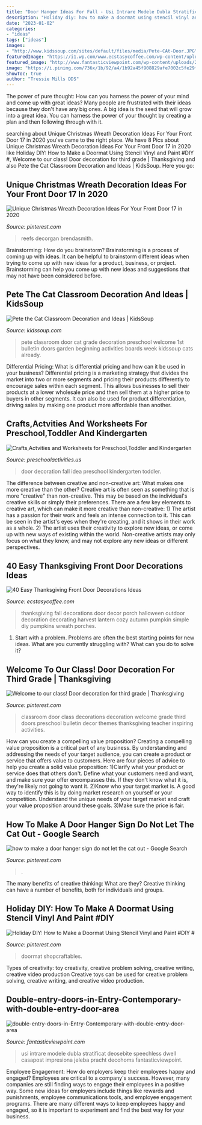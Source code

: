 ```yaml
---
title: "Door Hanger Ideas For Fall - Usi Intrare Modele Dubla Stratificat Deosebite Speechless Dwell Casapost Impresiona Jeleba Pracht Decohoms Fantasticviewpoint"
description: "Holiday diy: how to make a doormat using stencil vinyl and paint #diy #"
date: "2023-01-02"
categories:
- "ideas"
tags: ["ideas"]
images:
- "http://www.kidssoup.com/sites/default/files/media/Pete-CAt-Door.JPG"
featuredImage: "https://i1.wp.com/www.ecstasycoffee.com/wp-content/uploads/2016/10/Thanksgiving-Front-Door-Decorations-17.jpg"
featured_image: "http://www.fantasticviewpoint.com/wp-content/uploads/2016/11/double-entry-doors-in-Entry-Contemporary-with-double-entry-door-area-rug-7.jpg"
image: "https://i.pinimg.com/736x/1b/92/a4/1b92a45f908829afe7002c5fe29fbe03.jpg"
ShowToc: true
author: "Tressie Mills DDS"
---
```



The power of pure thought: How can you harness the power of your mind and come up with great ideas?
Many people are frustrated with their ideas because they don't have any big ones. A big idea is the seed that will grow into a great idea. You can harness the power of your thought by creating a plan and then following through with it.

	

		
searching about Unique Christmas Wreath Decoration Ideas For Your Front Door 17 in 2020 you've came to the right place. We have 8 Pics about Unique Christmas Wreath Decoration Ideas For Your Front Door 17 in 2020 like Holiday DIY: How to Make a Doormat Using Stencil Vinyl and Paint #DIY #, Welcome to our class! Door decoration for third grade | Thanksgiving and also Pete the Cat Classroom Decoration and Ideas | KidsSoup. Here you go:
		
    
## Unique Christmas Wreath Decoration Ideas For Your Front Door 17 In 2020

<img loading=lazy src="https://i.pinimg.com/736x/98/58/52/985852c01a6eaf1e0c5bba770db34176.jpg" onerror="this.onerror=null;this.src='https://tse2.mm.bing.net/th?id=OIP.3_I4PtlQAWCazFPsZV09yAHaJ4&amp;pid=15.1';" alt="Unique Christmas Wreath Decoration Ideas For Your Front Door 17 in 2020">

_Source: pinterest.com_

>reefs decorgan brendasmith. 

	

Brainstorming: How do you brainstorm?
Brainstorming is a process of coming up with ideas. It can be helpful to brainstorm different ideas when trying to come up with new ideas for a product, business, or project. Brainstorming can help you come up with new ideas and suggestions that may not have been considered before.

    
## Pete The Cat Classroom Decoration And Ideas | KidsSoup

<img loading=lazy src="http://www.kidssoup.com/sites/default/files/media/Pete-CAt-Door.JPG" onerror="this.onerror=null;this.src='https://tse3.mm.bing.net/th?id=OIP.vBroDdw4GU1fp6pTygfIyQAAAA&amp;pid=15.1';" alt="Pete the Cat Classroom Decoration and Ideas | KidsSoup">

_Source: kidssoup.com_

>pete classroom door cat grade decoration preschool welcome 1st bulletin doors garden beginning activities boards week kidssoup cats already. 

	

Differential Pricing: What is differential pricing and how can it be used in your business?
Differential pricing is a marketing strategy that divides the market into two or more segments and pricing their products differently to encourage sales within each segment. This allows businesses to sell their products at a lower wholesale price and then sell them at a higher price to buyers in other segments. It can also be used for product differentiation, driving sales by making one product more affordable than another.

    
## Crafts,Actvities And Worksheets For Preschool,Toddler And Kindergarten

<img loading=lazy src="http://www.preschoolactivities.us/wp-content/uploads/2017/11/fall-door-decoration-idea.jpg" onerror="this.onerror=null;this.src='https://tse2.mm.bing.net/th?id=OIP.hhW53hH4TMljtD6oieWQwgHaNF&amp;pid=15.1';" alt="Crafts,Actvities and Worksheets for Preschool,Toddler and Kindergarten">

_Source: preschoolactivities.us_

>door decoration fall idea preschool kindergarten toddler. 

	

The difference between creative and non-creative art: What makes one more creative than the other?
Creative art is often seen as something that is more "creative" than non-creative. This may be based on the individual's creative skills or simply their preferences. There are a few key elements to creative art, which can make it more creative than non-creative: 1) The artist has a passion for their work and feels an intense connection to it. This can be seen in the artist's eyes when they're creating, and it shows in their work as a whole. 2) The artist uses their creativity to explore new ideas, or come up with new ways of existing within the world. Non-creative artists may only focus on what they know, and may not explore any new ideas or different perspectives.

    
## 40 Easy Thanksgiving Front Door Decorations Ideas

<img loading=lazy src="https://i1.wp.com/www.ecstasycoffee.com/wp-content/uploads/2016/10/Thanksgiving-Front-Door-Decorations-17.jpg" onerror="this.onerror=null;this.src='https://tse1.mm.bing.net/th?id=OIP.dw_oW1fw5NJeW2pfe1WedwHaJ3&amp;pid=15.1';" alt="40 Easy Thanksgiving Front Door Decorations Ideas">

_Source: ecstasycoffee.com_

>thanksgiving fall decorations door decor porch halloween outdoor decoration decorating harvest lantern cozy autumn pumpkin simple diy pumpkins wreath porches. 

	

1. Start with a problem. Problems are often the best starting points for new ideas. What are you currently struggling with? What can you do to solve it? 

    
## Welcome To Our Class! Door Decoration For Third Grade | Thanksgiving

<img loading=lazy src="https://i.pinimg.com/736x/69/56/9a/69569ad87bf230f1345910c4d57e5d88--class-door-decorations-classroom-door.jpg" onerror="this.onerror=null;this.src='https://tse4.mm.bing.net/th?id=OIP.ps7jUoYz5JvhDrc29IJxqwHaJ3&amp;pid=15.1';" alt="Welcome to our class! Door decoration for third grade | Thanksgiving">

_Source: pinterest.com_

>classroom door class decorations decoration welcome grade third doors preschool bulletin decor themes thanksgiving teacher inspiring activities. 

	

How can you create a compelling value proposition?
Creating a compelling value proposition is a critical part of any business. By understanding and addressing the needs of your target audience, you can create a product or service that offers value to customers. Here are four pieces of advice to help you create a solid value proposition:
1)Clarify what your product or service does that others don't. Define what your customers need and want, and make sure your offer encompasses this. If they don't know what it is, they're likely not going to want it.
2)Know who your target market is. A good way to identify this is by doing market research on yourself or your competition. Understand the unique needs of your target market and craft your value proposition around these goals.
3)Make sure the price is fair.

    
## How To Make A Door Hanger Sign Do Not Let The Cat Out - Google Search

<img loading=lazy src="https://i.pinimg.com/736x/a7/49/2f/a7492fa154d4d137c36f9ea3835d1913.jpg" onerror="this.onerror=null;this.src='https://tse3.mm.bing.net/th?id=OIP.NaEv-jduyMKhp9ma4GJ6GwHaD1&amp;pid=15.1';" alt="how to make a door hanger sign do not let the cat out - Google Search">

_Source: pinterest.com_

>. 

	

The many benefits of creative thinking: What are they?
Creative thinking can have a number of benefits, both for individuals and groups.

    
## Holiday DIY: How To Make A Doormat Using Stencil Vinyl And Paint #DIY #

<img loading=lazy src="https://i.pinimg.com/736x/1b/92/a4/1b92a45f908829afe7002c5fe29fbe03.jpg" onerror="this.onerror=null;this.src='https://tse1.mm.bing.net/th?id=OIP.wIEMpKjhBJMYYKGLjjp0FgHaJ3&amp;pid=15.1';" alt="Holiday DIY: How to Make a Doormat Using Stencil Vinyl and Paint #DIY #">

_Source: pinterest.com_

>doormat shopcraftables. 

	

Types of creativity: toy creativity, creative problem solving, creative writing, creative video production
Creative toys can be used for creative problem solving, creative writing, and creative video production.

    
## Double-entry-doors-in-Entry-Contemporary-with-double-entry-door-area

<img loading=lazy src="http://www.fantasticviewpoint.com/wp-content/uploads/2016/11/double-entry-doors-in-Entry-Contemporary-with-double-entry-door-area-rug-7.jpg" onerror="this.onerror=null;this.src='https://tse2.mm.bing.net/th?id=OIP.rsopjxHt0y9zSe-f-8eBkQHaLH&amp;pid=15.1';" alt="double-entry-doors-in-Entry-Contemporary-with-double-entry-door-area">

_Source: fantasticviewpoint.com_

>usi intrare modele dubla stratificat deosebite speechless dwell casapost impresiona jeleba pracht decohoms fantasticviewpoint. 

	

Employee Engagement: How do employers keep their employees happy and engaged?
Employees are critical to a company's success. However, many companies are still finding ways to engage their employees in a positive way. Some new ideas for employers include things like rewards and punishments, employee communications tools, and employee engagement programs. There are many different ways to keep employees happy and engaged, so it is important to experiment and find the best way for your business.

